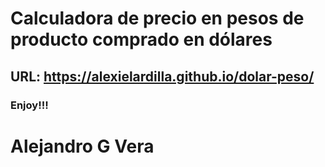 # Calculadora de precio en pesos de producto comprado en dólares

## URL: https://alexielardilla.github.io/dolar-peso/

### Enjoy!!!

# Alejandro G Vera
